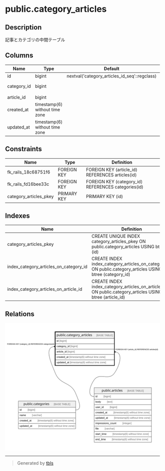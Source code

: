 # public.category_articles

## Description

記事とカテゴリの中間テーブル

## Columns

| Name | Type | Default | Nullable | Children | Parents | Comment |
| ---- | ---- | ------- | -------- | -------- | ------- | ------- |
| id | bigint | nextval('category_articles_id_seq'::regclass) | false |  |  |  |
| category_id | bigint |  | false |  | [public.categories](public.categories.md) | カテゴリのID |
| article_id | bigint |  | false |  | [public.articles](public.articles.md) | 記事のID |
| created_at | timestamp(6) without time zone |  | false |  |  | 作成日時 |
| updated_at | timestamp(6) without time zone |  | false |  |  | 更新日時 |

## Constraints

| Name | Type | Definition |
| ---- | ---- | ---------- |
| fk_rails_18c68751f6 | FOREIGN KEY | FOREIGN KEY (article_id) REFERENCES articles(id) |
| fk_rails_fd16bee33c | FOREIGN KEY | FOREIGN KEY (category_id) REFERENCES categories(id) |
| category_articles_pkey | PRIMARY KEY | PRIMARY KEY (id) |

## Indexes

| Name | Definition |
| ---- | ---------- |
| category_articles_pkey | CREATE UNIQUE INDEX category_articles_pkey ON public.category_articles USING btree (id) |
| index_category_articles_on_category_id | CREATE INDEX index_category_articles_on_category_id ON public.category_articles USING btree (category_id) |
| index_category_articles_on_article_id | CREATE INDEX index_category_articles_on_article_id ON public.category_articles USING btree (article_id) |

## Relations

![er](public.category_articles.svg)

---

> Generated by [tbls](https://github.com/k1LoW/tbls)
